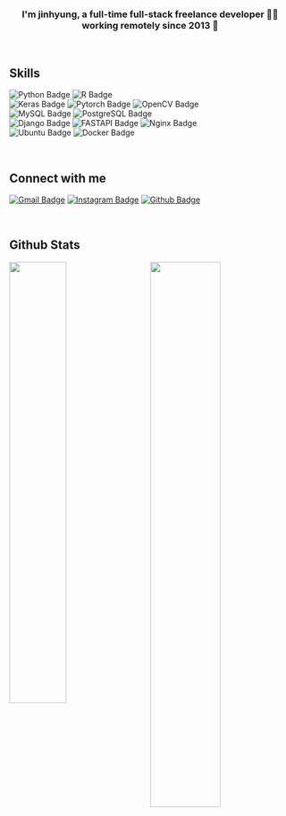 

<!-- made by https://profilinator.rishav.dev -->
<!-- <div align="center">
<img src="https://rishavanand.github.io/static/images/greetings.gif" align="center" style="width: 100%" />
</div>  

 -->

### <div align="center">I'm jinhyung, a full-time full-stack freelance developer 👨‍💻 working remotely since 2013 🚀</div>  


<!-- - 🔭 I’m currently working on [Github Profilinator](https://github.com/rishavanand/github-profilinator)  

- 🌱 I’m currently learning Hyperledger and Kubernetes  

- ❓ Ask me about anything related to MERN stack and related technologies  

- ⚡ Fun fact: I use tabs over spaces  
 -->
<br/>  


## Skills
<div align=left>

![Python Badge](https://img.shields.io/badge/Python-3776AB?style=for-the-badge&logo=python&logoColor=white)
![R Badge](https://img.shields.io/badge/R-276DC3?style=for-the-badge&logo=r&logoColor=white)<br>
![Keras Badge](https://img.shields.io/badge/Keras-D00000?style=for-the-badge&logo=Keras&logoColor=white)
![Pytorch Badge](https://img.shields.io/badge/PyTorch-EE4C2C?style=for-the-badge&logo=PyTorch&logoColor=white)
![OpenCV Badge](https://img.shields.io/badge/OpenCV-27338e?style=for-the-badge&logo=OpenCV&logoColor=white)<br>
![MySQL Badge](https://img.shields.io/badge/MySQL-00000F?style=for-the-badge&logo=mysql&logoColor=white)
![PostgreSQL Badge](https://img.shields.io/badge/PostgreSQL-316192?style=for-the-badge&logo=postgresql&logoColor=white)<br>
![Django Badge](https://img.shields.io/badge/Django-092E20?style=for-the-badge&logo=django&logoColor=green)
![FASTAPI Badge](https://img.shields.io/badge/fastapi-109989?style=for-the-badge&logo=FASTAPI&logoColor=white)
![Nginx Badge](https://img.shields.io/badge/Nginx-009639?style=for-the-badge&logo=nginx&logoColor=white)<br>
![Ubuntu Badge](https://img.shields.io/badge/Ubuntu-E95420?style=for-the-badge&logo=ubuntu&logoColor=white)
![Docker Badge](https://img.shields.io/badge/Docker-2CA5E0?style=for-the-badge&logo=docker&logoColor=white)

 </div>


<br/>  


## Connect with me  
<div align=left>
 
[![Gmail Badge](https://img.shields.io/badge/-Gmail-d14836?style=flat-square&logo=Gmail&logoColor=white&link=mailto:zssssa36@gmail.com)](mailto:zssssa36@gmail.com)
[![Instagram Badge](https://img.shields.io/badge/-Instagram-dd2a7b?style=flat-square&logo=instagram&logoColor=white&link=https://www.instagram.com/p.real_bro/)](https://www.instagram.com/p.real_bro/) 
[![Github Badge](https://img.shields.io/badge/-github-black?style=flat-square&logo=github&link=https://github.com/ppjh8263)](https://github.com/ppjh8263) 
 </div>
<!-- 
<a href="https://github.com/ppjh8263" target="_blank">
<img src=https://img.shields.io/badge/github-%2324292e.svg?&style=for-the-badge&logo=github&logoColor=white alt=github style="margin-bottom: 5px;" />
</a>
<a href="https://instagram.com/p.real_bro/" target="_blank">
<img src=https://img.shields.io/badge/Instagram-E4405F?style=for-the-badge&logo=instagram&logoColor=white alt=instagram style="margin-bottom: 5px;" />
</a>  
<!-- <a>
<img src=https://img.shields.io/badge/Gmail-D14836?style=for-the-badge&logo=gmail&logoColor=white&link=mailto:zssssa36@gmail.com alt=gmail style="margin-bottom: 5px ;" />
</a> -->

</td><td valign="top" width="50%">

<br/>  


## Github Stats  
<img src="https://github-readme-stats.vercel.app/api/top-langs/?username=ppjh8263&hide_border=true&layout=compact" align="left" style="width: 45%" />
<img src="https://github-readme-stats.vercel.app/api?username=ppjh8263&show_icons=true&count_private=true&hide_border=true" align="right" style="width: 50%"/>

<!-- <br/>
</td></tr></table>

https://github.com/alexandresanlim/Badges4-README.md-Profile
<div align="center">Generated using <a href="https://profilinator.rishav.dev/" target="_blank">Github Profilinator</a></div> -->
